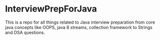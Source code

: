 # InterviewPrepForJava

This is a repo for all things related to Java interview preparation
from core java concepts like OOPS, java 8 streams, collection framework to Strings and DSA questions. 
